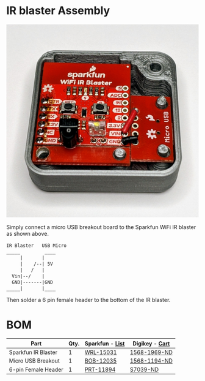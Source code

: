 # IR blaster Assembly

![](images/ir_blaster_open.jpg)


Simply connect a micro USB breakout board to the Sparkfun WiFi IR blaster as shown above.

```
IR Blaster   USB Micro
_____         ____
     |       |
     |    /--| 5V
     |   /   |
  Vin|--/    |
  GND|-------|GND
_____|       |____

```

Then solder a 6 pin female header to the bottom of the IR blaster.

# BOM

|         Part        | Qty. | Sparkfun - [List](https://www.sparkfun.com/wish_lists/160906) |                              Digikey - [Cart](https://www.digikey.com/short/z2h9w3)                              |
|---------------------|------|---------------------------------------------------------------|------------------------------------------------------------------------------------------------------------------|
| Sparkfun IR Blaster |    1 | [WRL-15031](https://www.sparkfun.com/products/15031)          | [1568-1969-ND](https://www.digikey.com/product-detail/en/sparkfun-electronics/WRL-15031/1568-1969-ND/9808719)    |
| Micro USB Breakout  |    1 | [BOB-12035](https://www.sparkfun.com/products/12035)          | [1568-1194-ND](https://www.digikey.com/product-detail/en/sparkfun-electronics/BOB-12035/1568-1194-ND/5673780)    |
| 6-pin Female Header |    1 | [PRT-11894](https://www.sparkfun.com/products/11894)          | [S7039-ND](https://www.digikey.com/product-detail/en/sullins-connector-solutions/PPPC061LFBN-RC/S7039-ND/810178) |
